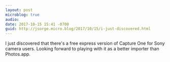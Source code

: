 ```yaml
---
layout: post
microblog: true
audio: 
date: 2017-10-15 15:41 -0700
guid: http://jsorge.micro.blog/2017/10/15/i-just-discovered.html
---
```

I just discovered that there's a free express version of Capture One for Sony camera users. Looking forward to playing with it as a better importer than Photos.app.
